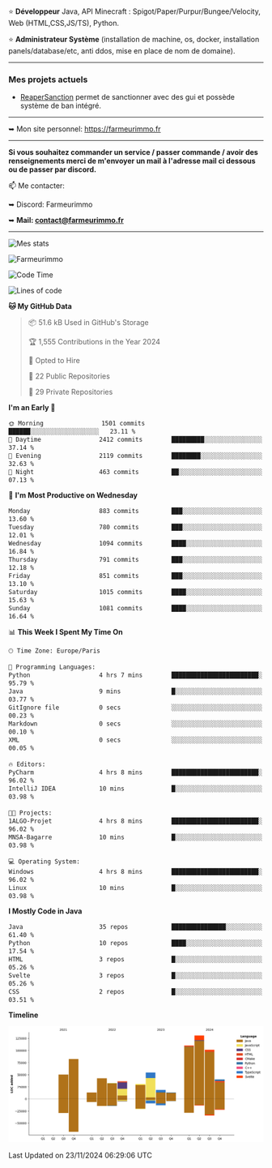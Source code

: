 ⭐ **Développeur** Java, API Minecraft : Spigot/Paper/Purpur/Bungee/Velocity, Web (HTML,CSS,JS/TS), Python.

⭐ **Administrateur Système** (installation de machine, os, docker, installation panels/database/etc, anti ddos, mise en place de nom de domaine).

---

### Mes projets actuels
- [ReaperSanction](https://www.spigotmc.org/resources/reapersanction.89580/) permet de sanctionner avec des gui et possède système de ban intégré.

---

➥ Mon site personnel: https://farmeurimmo.fr

---

**Si vous souhaitez commander un service / passer commande / avoir des renseignements merci de m'envoyer un mail à l'adresse mail ci dessous ou de passer par discord.**

📫 Me contacter:
 
   ➥ Discord: Farmeurimmo
   
   ➥ **Mail: contact@farmeurimmo.fr**

---

![Mes stats](https://github-readme-stats.farmeurimmo.fr/api?username=Farmeurimmo&count_private=true&show_icons=true&theme=radical)

<img src="https://komarev.com/ghpvc/?username=Farmeurimmo" alt="Farmeurimmo" />

<!--START_SECTION:waka-->
![Code Time](http://img.shields.io/badge/Code%20Time-1%2C669%20hrs%2034%20mins-blue)

![Lines of code](https://img.shields.io/badge/From%20Hello%20World%20I%27ve%20Written-757.8%20thousand%20lines%20of%20code-blue)

**🐱 My GitHub Data** 

> 📦 51.6 kB Used in GitHub's Storage 
 > 
> 🏆 1,555 Contributions in the Year 2024
 > 
> 💼 Opted to Hire
 > 
> 📜 22 Public Repositories 
 > 
> 🔑 29 Private Repositories 
 > 
**I'm an Early 🐤** 

```text
🌞 Morning                1501 commits        ██████░░░░░░░░░░░░░░░░░░░   23.11 % 
🌆 Daytime                2412 commits        █████████░░░░░░░░░░░░░░░░   37.14 % 
🌃 Evening                2119 commits        ████████░░░░░░░░░░░░░░░░░   32.63 % 
🌙 Night                  463 commits         ██░░░░░░░░░░░░░░░░░░░░░░░   07.13 % 
```
📅 **I'm Most Productive on Wednesday** 

```text
Monday                   883 commits         ███░░░░░░░░░░░░░░░░░░░░░░   13.60 % 
Tuesday                  780 commits         ███░░░░░░░░░░░░░░░░░░░░░░   12.01 % 
Wednesday                1094 commits        ████░░░░░░░░░░░░░░░░░░░░░   16.84 % 
Thursday                 791 commits         ███░░░░░░░░░░░░░░░░░░░░░░   12.18 % 
Friday                   851 commits         ███░░░░░░░░░░░░░░░░░░░░░░   13.10 % 
Saturday                 1015 commits        ████░░░░░░░░░░░░░░░░░░░░░   15.63 % 
Sunday                   1081 commits        ████░░░░░░░░░░░░░░░░░░░░░   16.64 % 
```


📊 **This Week I Spent My Time On** 

```text
🕑︎ Time Zone: Europe/Paris

💬 Programming Languages: 
Python                   4 hrs 7 mins        ████████████████████████░   95.79 % 
Java                     9 mins              █░░░░░░░░░░░░░░░░░░░░░░░░   03.77 % 
GitIgnore file           0 secs              ░░░░░░░░░░░░░░░░░░░░░░░░░   00.23 % 
Markdown                 0 secs              ░░░░░░░░░░░░░░░░░░░░░░░░░   00.10 % 
XML                      0 secs              ░░░░░░░░░░░░░░░░░░░░░░░░░   00.05 % 

🔥 Editors: 
PyCharm                  4 hrs 8 mins        ████████████████████████░   96.02 % 
IntelliJ IDEA            10 mins             █░░░░░░░░░░░░░░░░░░░░░░░░   03.98 % 

🐱‍💻 Projects: 
1ALGO-Projet             4 hrs 8 mins        ████████████████████████░   96.02 % 
MNSA-Bagarre             10 mins             █░░░░░░░░░░░░░░░░░░░░░░░░   03.98 % 

💻 Operating System: 
Windows                  4 hrs 8 mins        ████████████████████████░   96.02 % 
Linux                    10 mins             █░░░░░░░░░░░░░░░░░░░░░░░░   03.98 % 
```

**I Mostly Code in Java** 

```text
Java                     35 repos            ███████████████░░░░░░░░░░   61.40 % 
Python                   10 repos            ████░░░░░░░░░░░░░░░░░░░░░   17.54 % 
HTML                     3 repos             █░░░░░░░░░░░░░░░░░░░░░░░░   05.26 % 
Svelte                   3 repos             █░░░░░░░░░░░░░░░░░░░░░░░░   05.26 % 
CSS                      2 repos             █░░░░░░░░░░░░░░░░░░░░░░░░   03.51 % 
```



**Timeline**

![Lines of Code chart](https://raw.githubusercontent.com/Farmeurimmo/Farmeurimmo/main/assets/bar_graph.png)


 Last Updated on 23/11/2024 06:29:06 UTC
<!--END_SECTION:waka-->
